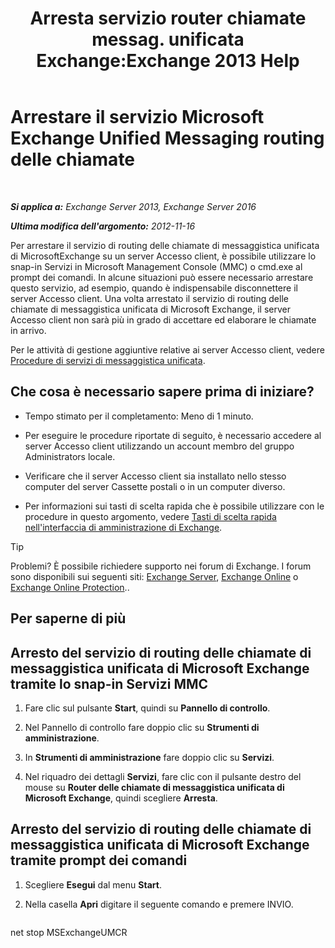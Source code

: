 ﻿---
title: 'Arresta servizio router chiamate messag. unificata Exchange:Exchange 2013 Help'
TOCTitle: Arrestare il servizio Microsoft Exchange Unified Messaging routing delle chiamate
ms:assetid: 79935528-1a8c-4f22-826c-8f9a60f4f6f4
ms:mtpsurl: https://technet.microsoft.com/it-it/library/JJ673535(v=EXCHG.150)
ms:contentKeyID: 50555614
ms.date: 05/22/2018
mtps_version: v=EXCHG.150
ms.translationtype: MT
---

# Arrestare il servizio Microsoft Exchange Unified Messaging routing delle chiamate

 

_**Si applica a:** Exchange Server 2013, Exchange Server 2016_

_**Ultima modifica dell'argomento:** 2012-11-16_

Per arrestare il servizio di routing delle chiamate di messaggistica unificata di MicrosoftExchange su un server Accesso client, è possibile utilizzare lo snap-in Servizi in Microsoft Management Console (MMC) o cmd.exe al prompt dei comandi. In alcune situazioni può essere necessario arrestare questo servizio, ad esempio, quando è indispensabile disconnettere il server Accesso client. Una volta arrestato il servizio di routing delle chiamate di messaggistica unificata di Microsoft Exchange, il server Accesso client non sarà più in grado di accettare ed elaborare le chiamate in arrivo.

Per le attività di gestione aggiuntive relative ai server Accesso client, vedere [Procedure di servizi di messaggistica unificata](um-services-procedures-exchange-2013-help.md).

## Che cosa è necessario sapere prima di iniziare?

  - Tempo stimato per il completamento: Meno di 1 minuto.

  - Per eseguire le procedure riportate di seguito, è necessario accedere al server Accesso client utilizzando un account membro del gruppo Administrators locale.

  - Verificare che il server Accesso client sia installato nello stesso computer del server Cassette postali o in un computer diverso.

  - Per informazioni sui tasti di scelta rapida che è possibile utilizzare con le procedure in questo argomento, vedere [Tasti di scelta rapida nell'interfaccia di amministrazione di Exchange](keyboard-shortcuts-in-the-exchange-admin-center-exchange-online-protection-help.md).


> [!TIP]
> Problemi? È possibile richiedere supporto nei forum di Exchange. I forum sono disponibili sui seguenti siti: <A href="https://go.microsoft.com/fwlink/p/?linkid=60612">Exchange Server</A>, <A href="https://go.microsoft.com/fwlink/p/?linkid=267542">Exchange Online</A> o <A href="https://go.microsoft.com/fwlink/p/?linkid=285351">Exchange Online Protection</A>..



## Per saperne di più

## Arresto del servizio di routing delle chiamate di messaggistica unificata di Microsoft Exchange tramite lo snap-in Servizi MMC

1.  Fare clic sul pulsante **Start**, quindi su **Pannello di controllo**.

2.  Nel Pannello di controllo fare doppio clic su **Strumenti di amministrazione**.

3.  In **Strumenti di amministrazione** fare doppio clic su **Servizi**.

4.  Nel riquadro dei dettagli **Servizi**, fare clic con il pulsante destro del mouse su **Router delle chiamate di messaggistica unificata di Microsoft Exchange**, quindi scegliere **Arresta**.

## Arresto del servizio di routing delle chiamate di messaggistica unificata di Microsoft Exchange tramite prompt dei comandi

1.  Scegliere **Esegui** dal menu **Start**.

2.  Nella casella **Apri** digitare il seguente comando e premere INVIO.
    
    ```powershell
net stop MSExchangeUMCR
```

